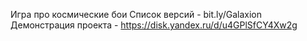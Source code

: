 Игра про космические бои
Список версий - bit.ly/Galaxion
Демонстрация проекта - https://disk.yandex.ru/d/u4GPlSfCY4Xw2g
